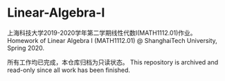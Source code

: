 # Linear-Algebra-I
上海科技大学2019-2020学年第二学期线性代数I(MATH1112.01)作业。 Homework of Linear Algebra I (MATH1112.01) @ ShanghaiTech University, Spring 2020.

所有工作均已完成，本仓库归档为只读状态。 This repository is archived and read-only since all work has been finished.
